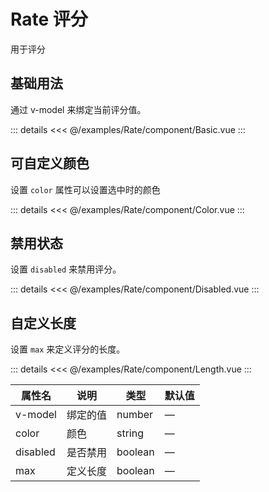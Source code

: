 <script setup>
import Basic from './component/Basic.vue'
import Color from './component/Color.vue'
import Disabled from './component/Disabled.vue'
import Length from './component/Length.vue'
</script>

# Rate 评分

用于评分

## 基础用法

通过 v-model 来绑定当前评分值。
<Demo>
<Basic/>

::: details
<<< @/examples/Rate/component/Basic.vue
:::
</Demo>

## 可自定义颜色

设置 `color` 属性可以设置选中时的颜色
<Demo>
<Color/>

::: details
<<< @/examples/Rate/component/Color.vue
:::
</Demo>

## 禁用状态

设置 `disabled` 来禁用评分。
<Demo>
<Disabled/>

::: details
<<< @/examples/Rate/component/Disabled.vue
:::
</Demo>

## 自定义长度

设置 `max` 来定义评分的长度。
<Demo>
<Length/>

::: details
<<< @/examples/Rate/component/Length.vue
:::
</Demo>

| 属性名   | 说明     | 类型    | 默认值 |
| -------- | -------- | ------- | ------ |
| v-model  | 绑定的值 | number  | —      |
| color    | 颜色     | string  | —      |
| disabled | 是否禁用 | boolean | —      |
| max      | 定义长度 | boolean | —      |
